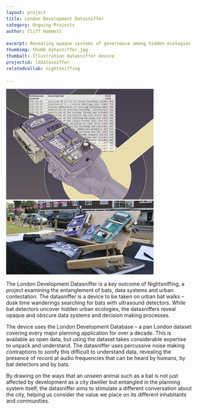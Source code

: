 ```yaml
---
layout: project
title: London Development Datasniffer
category: Ongoing-Projects
author: Cliff Hammett

excerpt: Revealing opaque systems of governance among hidden ecologies
thumbimg: thumb_datasniffer.jpg
thumbalt: Illustration datasniffer device
projectid: lddatasniffer
relatedcollab: nightsniffing

---
```

![Illustration of datasniffer](/resources/img/project_datasniffer3.png)
![Two datasniffers on display at Common Ground festival](/resources/img/project_datasniffer1.jpg)

The London Development Datasniffer is a key outcome of Nightsniffing, a project examining the entanglement of bats, data systems and urban contestation. The datasniffer is a device to be taken on urban bat walks – dusk time wanderings searching for bats with ultrasound detectors. While bat detectors uncover hidden urban ecologies, the datasniffers reveal opaque and obscure data systems and decision making processes. 

The device uses the London Development Database – a pan London dataset covering every major planning application for over a decade. This is available as open data, but using the dataset takes considerable expertise to unpack and understand. The datasniffer uses percussive noise making contraptions to sonify this difficult to understand data, revealing the presence of record at audio frequencies that can be heard by humans, by bat detectors and by bats.

By drawing on the ways that an unseen animal such as a bat is not just affected by development as a city dweller but entangled in the planning system itself, the datasniffer aims to stimulate a different conversation about the city, helping us consider the value we place on its different inhabitants and communities.
